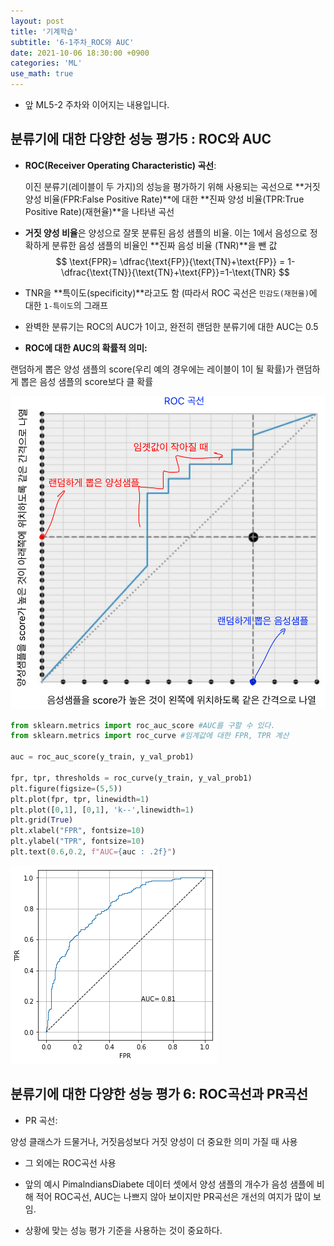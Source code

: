 ```yaml
---
layout: post
title: '기계학습'
subtitle: '6-1주차_ROC와 AUC'
date: 2021-10-06 18:30:00 +0900
categories: 'ML'
use_math: true
---
```


- 앞 ML5-2 주차와 이어지는 내용입니다. 

  

## 분류기에 대한 다양한 성능 평가5 :  ROC와 AUC

- **ROC(Receiver Operating Characteristic) 곡선**:

  이진 분류기(레이블이 두 가지)의 성능을 평가하기 위해 사용되는 곡선으로 **거짓 양성 비율(FPR:False Positive Rate)**에 대한 **진짜 양성 비율(TPR:True Positive Rate)(재현율)**을 나타낸 곡선

- **거짓 양성 비율**은 양성으로 잘못 분류된 음성 샘플의 비율. 이는 1에서 음성으로 정확하게 분류한 음성 샘플의 비율인 **진짜 음성 비율 (TNR)**을 뺀 값
  $$
  \text{FPR}= \dfrac{\text{FP}}{\text{TN}+\text{FP}} = 1-\dfrac{\text{TN}}{\text{TN}+\text{FP}}=1-\text{TNR}
  $$

- TNR을 **특이도(specificity)**라고도 함 (따라서 ROC 곡선은 `민감도(재현율)`에 대한 `1-특이도`의 그래프
-  완벽한 분류기는 ROC의 AUC가 1이고, 완전히 랜덤한 분류기에 대한 AUC는 0.5 

- **ROC에 대한 AUC의 확률적 의미:**

랜덤하게 뽑은 양성 샘플의 score(우리 예의 경우에는 레이블이 1이 될 확률)가 랜덤하게 뽑은 음성 샘플의 score보다 클 확률 

![ROC곡선](/img/posts/ML6/rocauc.png)

```python
from sklearn.metrics import roc_auc_score #AUC를 구할 수 있다. 
from sklearn.metrics import roc_curve #임계값에 대한 FPR, TPR 계산 

auc = roc_auc_score(y_train, y_val_prob1)

fpr, tpr, thresholds = roc_curve(y_train, y_val_prob1)
plt.figure(figsize=(5,5))
plt.plot(fpr, tpr, linewidth=1)
plt.plot([0,1], [0,1], 'k--',linewidth=1)
plt.grid(True)
plt.xlabel("FPR", fontsize=10)
plt.ylabel("TPR", fontsize=10)
plt.text(0.6,0.2, f"AUC={auc : .2f}")
```



![AUC](/img/posts/ML6/auc.png)



## 분류기에 대한 다양한 성능 평가 6:  ROC곡선과  PR곡선

- PR 곡선:

양성 클래스가 드물거나, 거짓음성보다 거짓 양성이 더 중요한 의미 가질 때 사용

- 그 외에는 ROC곡선 사용

- 앞의 예시 PimalndiansDiabete 데이터 셋에서 양성 샘플의 개수가 음성 샘플에 비해 적어 ROC곡선, AUC는 나쁘지 않아 보이지만 PR곡선은 개선의 여지가 많이 보임.
- 상황에 맞는 성능 평가 기준을 사용하는 것이 중요하다. 